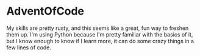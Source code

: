 # AdventOfCode

My skills are pretty rusty, and this seems like a great, fun way to freshen them up. I'm using Python because I'm pretty familiar 
with the basics of it, but I know enough to know if I learn more, it can do some crazy things in a few lines of code.
